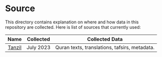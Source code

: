 # Source

This directory contains explanation on where and how data in this repository are collected. Here is list of sources that currently used:

|   Name   |  Collected  | Collected Data                                |
| :------: | :---------: | --------------------------------------------- |
| [Tanzil] | July 2023   | Quran texts, translations, tafsirs, metadata. |

[tanzil]: /source/tanzil.md

